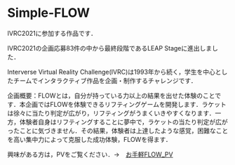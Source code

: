 # Simple-FLOW
IVRC2021に参加する作品です．

IVRC2021の企画応募83件の中から最終段階であるLEAP Stageに進出しました．

Interverse Virtual Reality Challenge(IVRC)は1993年から続く，学生を中心としたチームでインタラクティブ作品を企画・制作するチャレンジです．

企画概要：FLOWとは，自分が持っている力以上の結果を出せた体験のことです．本企画ではFLOWを体験できるリフティングゲームを開発します．ラケットは徐々に当たり判定が広がり，リフティングがうまくいきやすくなります．一方，体験者自身はリフティングすることに夢中で，ラケットの当たり判定が広がったことに気づきません．その結果，体験者は上達したような感覚，困難なことを高い集中力によって克服した成功体験，FLOWを得ます．

興味がある方は，PVをご覧ください．→　[お手軽FLOW_PV](https://www.youtube.com/watch?v=LM5wipoIcqo)
